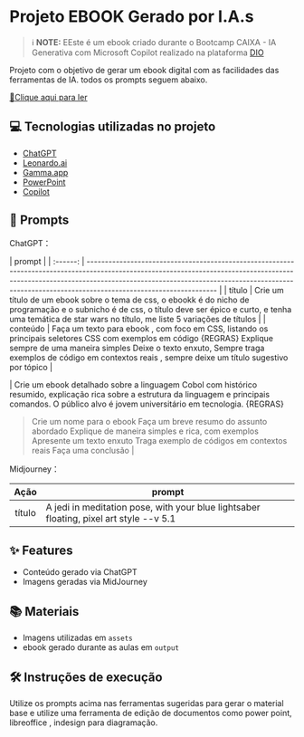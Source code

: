# Projeto EBOOK Gerado por I.A.s


 > ℹ️ **NOTE:** EEste é um ebook criado durante o Bootcamp CAIXA - IA Generativa com Microsoft Copilot realizado na plataforma [DIO](https://dio.me)

Projeto com o objetivo de gerar um ebook digital com as facilidades das ferramentas de IA. todos os prompts seguem abaixo.

<a href="https://github.com/felipeAguiarCode/prompts-recipe-to-create-a-ebook/blob/main/output/ebook%20-%20css%20jedi%20output.pdf" title="View PDF now"> 📕Clique aqui para ler</a>

## 💻 Tecnologias utilizadas no projeto

- [ChatGPT](https://chat.openai.com/) 
- [Leonardo.ai](https://app.leonardo.ai//) 
- [Gamma.app](https://gamma.app/)
- [PowerPoint](https://www.microsoft.com/en/microsoft-365/powerpoint)
- [Copilot](https://copilot.microsoft.com/)

## 🧠 Prompts


ChatGPT：

| prompt                                                                                                                                                                                                                                                                         |
| :------: | ------------------------------------------------------------------------------------------------------------------------------------------------------------------------------------------------------------------------------------------------------------------------------ |
|  título  | Crie um título de um ebook sobre o tema de css, o ebookk é do nicho de programação e o subnicho é de css, o título deve ser épico e curto, e tenha uma temática de star wars no título, me liste 5 variações de títulos                                                        |
| conteúdo | Faça um texto para ebook , com foco em CSS, listando os principais seletores CSS com exemplos em código {REGRAS} Explique sempre de uma maneira simples Deixe o texto enxuto, Sempre traga exemplos de código em contextos reais , sempre deixe um título sugestivo por tópico |

| Crie um ebook detalhado sobre a linguagem Cobol com histórico resumido, explicação rica sobre a estrutura da linguagem e principais comandos. O público alvo é jovem universitário em tecnologia.
{REGRAS}
> Crie um nome para o ebook
> Faça um breve resumo do assunto abordado
> Explique de maneira simples e rica, com exemplos
> Apresente um texto enxuto
> Traga exemplo de códigos em contextos reais
> Faça uma conclusão |



Midjourney：

|  Ação  | prompt                                                                                 |
| :----: | -------------------------------------------------------------------------------------- |
| título | A jedi in meditation pose, with your blue lightsaber floating, pixel art style --v 5.1 |

## ✨ Features

- Conteúdo gerado via ChatGPT
- Imagens geradas via MidJourney

## 📚 Materiais

- Imagens utilizadas em `assets`
- ebook gerado durante as aulas em `output`

## 🛠️ Instruções de execução

Utilize os prompts acima nas ferramentas sugeridas para gerar o material base e utilize uma ferramenta de edição de documentos como power point, libreoffice , indesign para diagramação.



